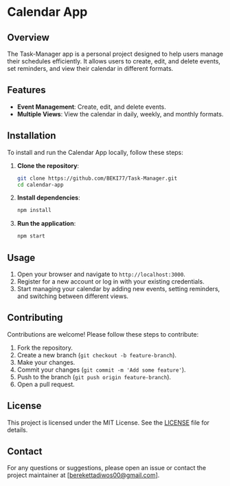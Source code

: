 # Calendar App

## Overview
The Task-Manager app is a personal project designed to help users manage their schedules efficiently. It allows users to create, edit, and delete events, set reminders, and view their calendar in different formats.

## Features
- **Event Management**: Create, edit, and delete events.
- **Multiple Views**: View the calendar in daily, weekly, and monthly formats.

## Installation
To install and run the Calendar App locally, follow these steps:

1. **Clone the repository**:
    ```bash
    git clone https://github.com/BEKI77/Task-Manager.git
    cd calendar-app
    ```

2. **Install dependencies**:
    ```bash
    npm install
    ```

3. **Run the application**:
    ```bash
    npm start
    ```

## Usage
1. Open your browser and navigate to `http://localhost:3000`.
2. Register for a new account or log in with your existing credentials.
3. Start managing your calendar by adding new events, setting reminders, and switching between different views.

## Contributing
Contributions are welcome! Please follow these steps to contribute:

1. Fork the repository.
2. Create a new branch (`git checkout -b feature-branch`).
3. Make your changes.
4. Commit your changes (`git commit -m 'Add some feature'`).
5. Push to the branch (`git push origin feature-branch`).
6. Open a pull request.

## License
This project is licensed under the MIT License. See the [LICENSE](LICENSE) file for details.

## Contact
For any questions or suggestions, please open an issue or contact the project maintainer at [berekettadiwos00@gmail.com].
